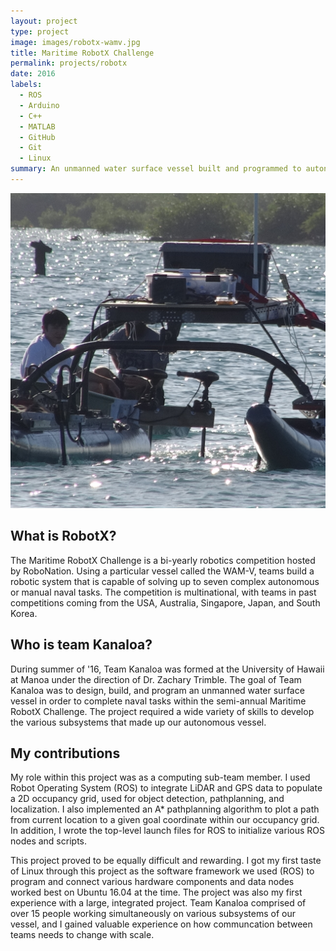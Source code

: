 ```yaml
---
layout: project
type: project
image: images/robotx-wamv.jpg
title: Maritime RobotX Challenge
permalink: projects/robotx
date: 2016
labels:
  - ROS
  - Arduino
  - C++
  - MATLAB
  - GitHub
  - Git
  - Linux
summary: An unmanned water surface vessel built and programmed to autonomously complete several naval tasks.
---
```


<img class="ui medium right floated rounded image" src="../images/robotx-wamv.jpg">

## What is RobotX?

The Maritime RobotX Challenge is a bi-yearly robotics competition hosted by RoboNation. Using a particular vessel called the WAM-V, teams build a robotic system that is capable of solving up to seven complex autonomous or manual naval tasks. The competition is multinational, with teams in past competitions coming from the USA, Australia, Singapore, Japan, and South Korea.

## Who is team Kanaloa?

During summer of '16, Team Kanaloa was formed at the University of Hawaii at Manoa under the direction of Dr. Zachary Trimble. The goal of Team Kanaloa was to design, build, and program an unmanned water surface vessel in order to complete naval tasks within the semi-annual Maritime RobotX Challenge. The project required a wide variety of skills to develop the various subsystems that made up our autonomous vessel.

## My contributions

My role within this project was as a computing sub-team member. I used Robot Operating System (ROS) to integrate LiDAR and GPS data to populate a 2D occupancy grid, used for object detection, pathplanning, and localization. I also implemented an A\* pathplanning algorithm to plot a path from current location to a given goal coordinate within our occupancy grid. In addition, I wrote the top-level launch files for ROS to initialize various ROS nodes and scripts.

This project proved to be equally difficult and rewarding. I got my first taste of Linux through this project as the software framework we used (ROS) to program and connect various hardware components and data nodes worked best on Ubuntu 16.04 at the time. The project was also my first experience with a large, integrated project. Team Kanaloa comprised of over 15 people working simultaneously on various subsystems of our vessel, and I gained valuable experience on how communcation between teams needs to change with scale. 
